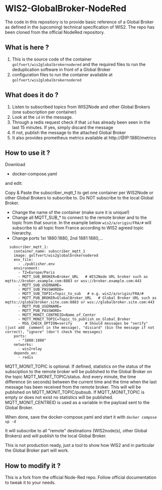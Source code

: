 # WIS2-GlobalBroker-NodeRed

The code in this repository is to provide basic reference of a Global Broker as defined in the (upcoming) technical specification of WIS2.
The repo has been cloned from the official NodeRed repository.

## What is here ?

1. This is the source code of the container `golfvert/wis2globalbrokernodered` and the required files to run the deduplication software in front of a Global Broker
2. configuration files to run the container available at `golfvert/wis2globalbrokernodered`

## What does it do ?

1. Listen to subscribed topics from WIS2Node and other Global Brokers (one subscription per container)
2. Look at the `id` in the message. 
3. Through a redis request check if that `id` has already been seen in the last 15 minutes. If yes, simply discard the message
4. If not, publish the message to the attached Global Broker
5. It also provides prometheus metrics available at http://@IP:1880/metrics

## How to use it ?

Download 
- docker-compose.yaml

and edit:

Copy & Paste the subscriber_mqtt_1 to get one container per WIS2Node or other Global Brokers to subscribe to. Do NOT subscribe to the local Global Broker.
- Change the name of the container (make sure it is unique!)
- Change all MQTT_SUB_* to connect to the remote broker and to the topic from that source. In the example below `wis2/a/origin/FRA/#` will subscribe to all topic from France according to WIS2 agreed topic hierarchy.
- Change ports 1st 1880:1880, 2nd 1881:1880,...

```
  subscriber_mqtt_1:
    container_name: subscriber_mqtt_1
    image: golfvert/wis2globalbrokernodered
    env_file:
      - ./publisher.env
    environment:
      - TZ=Europe/Paris
      - MQTT_SUB_BROKER=Broker_URL   # WIS2Node URL broker such as mqtts://broker.example.com:8883 or wss://broker.example.com:443
      - MQTT_SUB_USERNAME=
      - MQTT_SUB_PASSWORDD=
      - MQTT_SUB_TOPIC=Topic_to_sub   # e.g. wis2/a/origin/FRA/#
      - MQTT_PUB_BROKER=GlobalBroker_URL   # Global Broker URL such as mqtts://globalbroker.site.com:8883 or wss://globalbroker.site.com:443
      - MQTT_PUB_USERNAME=
      - MQTT_PUB_PASSWORD=
      - MQTT_MONIT_CENTREID=Name_of_Center
      - MQTT_MONIT_TOPIC=Topic_to_publish_on_Global_Broker
      - MSG_CHECK_OPTION=verify      # Should messages be "verify" (just add _comment in the message), "discard" (bin the message if not correct), "ignore" (don't check the messages)
    ports:
      - "1880:1880"
    networks:
      - wis2relay
    depends_on:
      - redis
 ```
MQTT_MONIT_TOPIC is optional. If defined, statistics on the status of the subsciption to the remote broker will be published to the Global Broker on the topic MQTT_MONIT_TOPIC/status. And every minute, the time difference (in seconds) between the current time and the time when the last message has been received from the remote broker. This will will be published on MQTT_MONIT_TOPIC/pubsub. If MQTT_MONIT_TOPIC is empty or does not exist no statistics will be published.
MQTT_MONIT_CENTREID is used as a variable in the payload sent to the Global Broker.

When done, save the docker-compose.yaml and start it with `docker compose up -d`

It will subscribe to all "remote" destinations (WIS2node(s), other Global Brokers) and will publish to the local Global Broker.

This is not production ready, just a tool to show how WIS2 and in particular the Global Broker part will work.

## How to modify it ?

This is a fork from the official Node-Red repo. Follow official documentation to tweak it to your needs.
